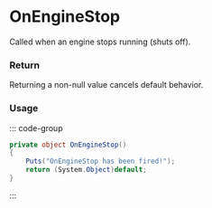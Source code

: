 <Badge type="danger" text="Carbon Compatible"/><Badge type="warning" text="Oxide Compatible"/>
# OnEngineStop
Called when an engine stops running (shuts off).
### Return
Returning a non-null value cancels default behavior.

### Usage
::: code-group
```csharp [Example]
private object OnEngineStop()
{
	Puts("OnEngineStop has been fired!");
	return (System.Object)default;
}
```
:::
